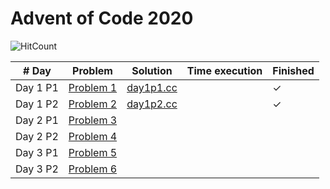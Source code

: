 # Advent of Code 2020

![HitCount](http://hits.dwyl.com/JoanKnight11/advent-of-code-2020.svg)

| # Day     | Problem                                           | Solution                                                                                       | Time execution | Finished
|-----------|---------------------------------------------------|------------------------------------------------------------------------------------------------|----------------|----------
| Day 1 P1  | [Problem 1](https://adventofcode.com/2020/day/1)  | [day1p1.cc](https://github.com/JoanKnight11/advent-of-code-2020/blob/main/advent2020-1_p1.cc)  |                | ✓   
| Day 1 P2  | [Problem 2](https://adventofcode.com/2020/day/1)  | [day1p2.cc](https://github.com/JoanKnight11/advent-of-code-2020/blob/main/advent2020-1_p2.cc)  |                | ✓  
| Day 2 P1  | [Problem 3](https://adventofcode.com/2020/day/2)  |
| Day 2 P2  | [Problem 4](https://adventofcode.com/2020/day/2)  |
| Day 3 P1  | [Problem 5](https://adventofcode.com/2020/day/3)  |
| Day 3 P2  | [Problem 6](https://adventofcode.com/2020/day/3)  |
